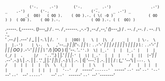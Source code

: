                ('-.     .-')       ('-.      _  .-')                  .-') _    .-')       ('-.                   ('-.      _ .-') _   
             _(  OO)   ( OO ).    ( OO ).-. ( \( -O )                ( OO ) )  ( OO ).    ( OO ).-.              ( OO ).-. ( (  OO) )  
   .-----.  (,------. (_)---\_)   / . --. /  ,------.    ,-.-')  ,--./ ,--,'  (_)---\_)   / . --. /  ,--.        / . --. /  \     .'_  
  '  .--./   |  .---' /    _ |    | \-.  \   |   /`. '   |  |OO) |   \ |  |\  /    _ |    | \-.  \   |  |.-')    | \-.  \   ,`'--..._) 
  |  |('-.   |  |     \  :` `.  .-'-'  |  |  |  /  | |   |  |  \ |    \|  | ) \  :` `.  .-'-'  |  |  |  | OO ) .-'-'  |  |  |  |  \  ' 
 /_) |OO  ) (|  '--.   '..`''.)  \| |_.'  |  |  |_.' |   |  |(_/ |  .     |/   '..`''.)  \| |_.'  |  |  |`-' |  \| |_.'  |  |  |   ' | 
 ||  |`-'|   |  .--'  .-._)   \   |  .-.  |  |  .  '.'  ,|  |_.' |  |\    |   .-._)   \   |  .-.  | (|  '---.'   |  .-.  |  |  |   / : 
(_'  '--'\   |  `---. \       /   |  | |  |  |  |\  \  (_|  |    |  | \   |   \       /   |  | |  |  |      |    |  | |  |  |  '--'  / 
   `-----'   `------'  `-----'    `--' `--'  `--' '--'   `--'    `--'  `--'    `-----'    `--' `--'  `------'    `--' `--'  `-------'  

